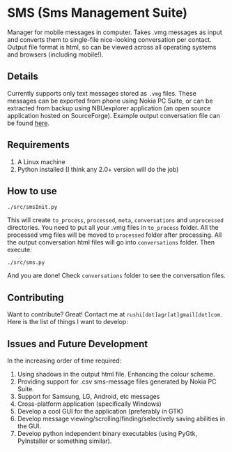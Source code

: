 SMS (Sms Management Suite)
==========================

Manager for mobile messages in computer. Takes .vmg messages as input and converts them to single-file nice-looking conversation per contact. Output file format is html, so can be viewed across all operating systems and browsers (including mobile!).

Details
-------
Currently supports only text messages stored as `.vmg` files. These messages can be exported from phone using Nokia PC Suite, or can be extracted from backup using NBUexplorer application (an open source application hosted on SourceForge). 
Example output conversation file can be found [here](http://dl.dropbox.com/u/42084476/Extra/9987114106_2012.html).

Requirements
------------
1. A Linux machine
2. Python installed (I think any 2.0+ version will do the job)

How to use
----------

    ./src/smsInit.py

This will create `to_process`, `processed`, `meta`, `conversations` and `unprocessed` directories. You need to put all your .vmg files in `to_process` folder. All the processed vmg files will be moved to `processed` folder after processing. All the output conversation html files will go into `conversations` folder. Then execute:

    ./src/sms.py

And you are done! Check `conversations` folder to see the conversation files.

Contributing
------------
Want to contribute? Great! Contact me at `rushi[dot]agr[at]gmail[dot]com`. Here is the list of things I want to develop:

Issues and Future Development
-----------------------------

In the increasing order of time required:

1. Using shadows in the output html file. Enhancing the colour scheme.
2. Providing support for .csv sms-message files generated by Nokia PC Suite.
3. Support for Samsung, LG, Android, etc messages
4. Cross-platform application (specifically Windows)
5. Develop a cool GUI for the application (preferably in GTK)
6. Develop message viewing/scrolling/finding/selectively saving abilities in the GUI.
7. Develop python independent binary executables (using PyGtk, PyInstaller or something similar).
